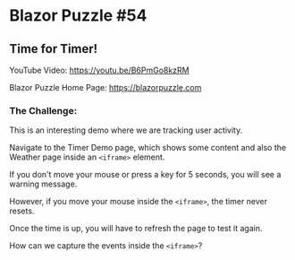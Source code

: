 # Blazor Puzzle #54

## Time for Timer!

YouTube Video: https://youtu.be/B6PmGo8kzRM

Blazor Puzzle Home Page: https://blazorpuzzle.com

### The Challenge:

This is an interesting demo where we are tracking user activity.

Navigate to the Timer Demo page, which shows some content and also the Weather page inside an `<iframe>` element.

If you don't move your mouse or press a key for 5 seconds, you will see a warning message.

However, if you move your mouse inside the `<iframe>`, the timer never resets.

Once the time is up, you will have to refresh the page to test it again.

How can we capture the events inside the `<iframe>`?

